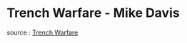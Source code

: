 # Trench Warfare - Mike Davis

source
: [Trench Warfare](https://newleftreview.org/issues/ii126/articles/mike-davis-trench-warfare)

